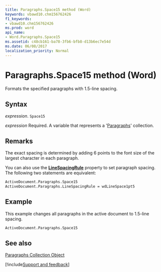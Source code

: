 ```yaml
---
title: Paragraphs.Space15 method (Word)
keywords: vbawd10.chm156762426
f1_keywords:
- vbawd10.chm156762426
ms.prod: word
api_name:
- Word.Paragraphs.Space15
ms.assetid: c48cb161-ba78-3fb6-bfb8-d13b6ec7e54d
ms.date: 06/08/2017
localization_priority: Normal
---
```



# Paragraphs.Space15 method (Word)

Formats the specified paragraphs with 1.5-line spacing.


## Syntax

_expression_. `Space15`

_expression_ Required. A variable that represents a '[Paragraphs](Word.paragraphs.md)' collection.


## Remarks

The exact spacing is determined by adding 6 points to the font size of the largest character in each paragraph.

You can also use the  **[LineSpacingRule](Word.Paragraphs.LineSpacingRule.md)** property to set paragraph spacing. The following two statements are equivalent:




```vb
ActiveDocument.Paragraphs.Space15 
ActiveDocument.Paragraphs.LineSpacingRule = wdLineSpace1pt5
```


## Example

This example changes all paragraphs in the active document to 1.5-line spacing.


```vb
ActiveDocument.Paragraphs.Space15
```


## See also


[Paragraphs Collection Object](Word.paragraphs.md)

[!include[Support and feedback](~/includes/feedback-boilerplate.md)]